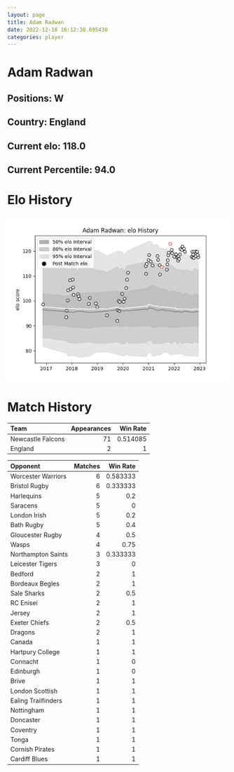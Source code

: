 ```yaml
---  
layout: page  
title: Adam Radwan  
date: 2022-12-18 16:12:38.695430  
categories: player  
---
```

# Adam Radwan

## Positions: W

## Country: England

## Current elo: 118.0

## Current Percentile: 94.0

# Elo History


![elo history](history_AdamRadwan.png)
# Match History


| Team              |   Appearances |   Win Rate |
|:------------------|--------------:|-----------:|
| Newcastle Falcons |            71 |   0.514085 |
| England           |             2 |   1        |

| Opponent            |   Matches |   Win Rate |
|:--------------------|----------:|-----------:|
| Worcester Warriors  |         6 |   0.583333 |
| Bristol Rugby       |         6 |   0.333333 |
| Harlequins          |         5 |   0.2      |
| Saracens            |         5 |   0        |
| London Irish        |         5 |   0.2      |
| Bath Rugby          |         5 |   0.4      |
| Gloucester Rugby    |         4 |   0.5      |
| Wasps               |         4 |   0.75     |
| Northampton Saints  |         3 |   0.333333 |
| Leicester Tigers    |         3 |   0        |
| Bedford             |         2 |   1        |
| Bordeaux Begles     |         2 |   1        |
| Sale Sharks         |         2 |   0.5      |
| RC Enisei           |         2 |   1        |
| Jersey              |         2 |   1        |
| Exeter Chiefs       |         2 |   0.5      |
| Dragons             |         2 |   1        |
| Canada              |         1 |   1        |
| Hartpury College    |         1 |   1        |
| Connacht            |         1 |   0        |
| Edinburgh           |         1 |   0        |
| Brive               |         1 |   1        |
| London Scottish     |         1 |   1        |
| Ealing Trailfinders |         1 |   1        |
| Nottingham          |         1 |   1        |
| Doncaster           |         1 |   1        |
| Coventry            |         1 |   1        |
| Tonga               |         1 |   1        |
| Cornish Pirates     |         1 |   1        |
| Cardiff Blues       |         1 |   1        |